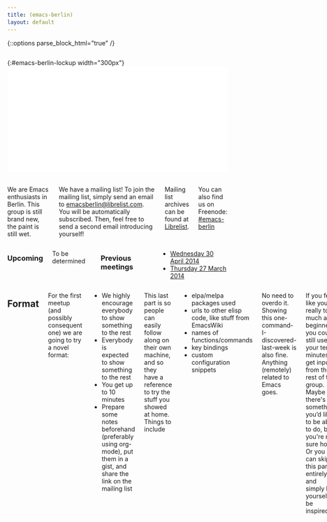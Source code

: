 ```yaml
---
title: (emacs-berlin)
layout: default
---
```

{::options parse_block_html="true" /}

<section id="above-fold"><div class="row"><div class="large-12 columns intro-info">

{:#emacs-berlin-lockup width="300px"}
![emacs-berlin logo](img/emacs-berlin.png)

</div></div></section>

<section id="below-fold"><div class="row"><div class="medium-8 columns">

We are Emacs enthusiasts in Berlin. This group is still brand new, the paint is still wet.

We have a mailing list! To join the mailing list, simply send an email to [emacsberlin@librelist.com](mailto:emacsberlin@librelist.com). You will be automatically subscribed. Then, feel free to send a second email introducing yourself!

Mailing list archives can be found at [Librelist](http://librelist.com/browser/emacsberlin/).

You can also find us on Freenode: [#emacs-berlin](irc://chat.freenode.net/emacs-berlin)
</div><div class="medium-4 columns">

### Upcoming

To be determined

### Previous meetings

* [Wednesday 30 April 2014](https://gist.github.com/pxlpnk/11392935)
* [Thursday 27 March 2014](20140327.html)

</div></div></section>

<section id="end-fold"><div class="row"><div class="large-8 columns">


## Format

For the first meetup (and possibly consequent one) we are going to try a novel format:

* We highly encourage everybody to show something to the rest
* Everybody is expected to show something to the rest
* You get up to 10 minutes
* Prepare some notes beforehand (preferably using org-mode), put them in a gist, and     share the link on the mailing list

This last part is so people can easily follow along on their own machine, and so they have a reference to try the stuff you showed at home. Things to include

* elpa/melpa packages used
* urls to other elisp code, like stuff from EmacsWiki
* names of functions/commands
* key bindings
* custom configuration snippets

No need to overdo it. Showing this one-command-I-discovered-last-week is also fine. Anything (remotely) related to Emacs goes.

If you feel like you’re really too much a beginner, you could still use your ten minutes to get input from the rest of the group. Maybe there's something you’d like to be able to do, but you're not sure how. Or you can skip this part entirely and simply let yourself be inspired.

Afterwards we should have plenty of time left to chat, ask questions and swap ideas.

</div></div></section>
